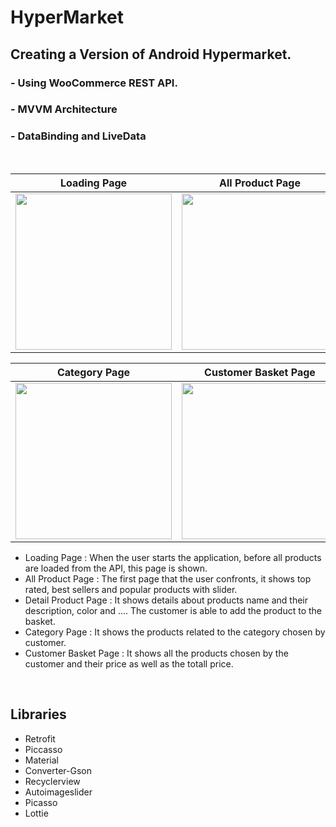 # HyperMarket
## Creating a Version of Android Hypermarket.
### - Using WooCommerce REST API.
### - MVVM Architecture
### - DataBinding and LiveData
<br>

| Loading Page | All Product Page | Detail Product Page |
|--|--|--|
| <img src="https://uupload.ir/files/oa0k_digi6.jpg" width=250px> | <img src="https://uupload.ir/files/fh25_digi1.jpg" width=250px> | <img src="https://uupload.ir/files/jwyw_digi4.jpg" width=250px> |

| Category Page| Customer Basket Page | 
|--|--|
| <img src="https://uupload.ir/files/9jyg_digi2.jpg" width=250px> | <img src="https://uupload.ir/files/dn88_digi5.jpg" width=250px> | 


 * Loading Page : When the user starts the application, before all products are loaded from the API, this page is shown.
 * All Product Page :  The first page that the user confronts, it shows top rated, best sellers and popular products with slider.
 * Detail Product Page :  It shows details about products name and their description, color and .... The customer is able to add the product to the basket.
 * Category Page :  It shows the products related to the category chosen by customer.
 * Customer Basket Page : It shows all the products chosen by the customer and their price as well as the totall price.

<br>

 ## Libraries
 - Retrofit
 - Piccasso
 - Material
 - Converter-Gson
 - Recyclerview
 - Autoimageslider
 - Picasso
 - Lottie
